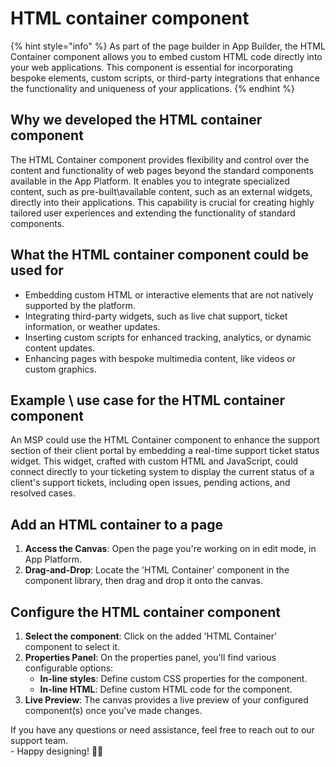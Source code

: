 # HTML container component

{% hint style="info" %}
As part of the page builder in App Builder, the HTML Container component allows you to embed custom HTML code directly into your web applications. This component is essential for incorporating bespoke elements, custom scripts, or third-party integrations that enhance the functionality and uniqueness of your applications.
{% endhint %}

## Why we developed the HTML container component

The HTML Container component provides flexibility and control over the content and functionality of web pages beyond the standard components available in the App Platform. It enables you to integrate specialized content, such as pre-built\available content, such as an external widgets, directly into their applications. This capability is crucial for creating highly tailored user experiences and extending the functionality of standard components.

## What the HTML container component could be used for

* Embedding custom HTML or interactive elements that are not natively supported by the platform.
* Integrating third-party widgets, such as live chat support, ticket information, or weather updates.
* Inserting custom scripts for enhanced tracking, analytics, or dynamic content updates.
* Enhancing pages with bespoke multimedia content, like videos or custom graphics.

## **Example \ use case for the HTML container component**

An MSP could use the HTML Container component to enhance the support section of their client portal by embedding a real-time support ticket status widget. This widget, crafted with custom HTML and JavaScript, could connect directly to your ticketing system to display the current status of a client's support tickets, including open issues, pending actions, and resolved cases.

## Add an HTML container to a page

1. **Access the Canvas**: Open the page you're working on in edit mode, in App Platform.
2. **Drag-and-Drop**: Locate the 'HTML Container' component in the component library, then drag and drop it onto the canvas.

## Configure the HTML container component

1. **Select the component**: Click on the added 'HTML Container' component to select it.
2. **Properties Panel**: On the properties panel, you'll find various configurable options:
   * **In-line styles**: Define custom CSS properties for the component.&#x20;
   * **In-line HTML**: Define custom HTML code for the component.&#x20;
3. **Live Preview**: The canvas provides a live preview of your configured component(s) once you've made changes.



If you have any questions or need assistance, feel free to reach out to our support team.\
&#x20;\- Happy designing! 🎨🚀
